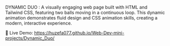DYNAMIC DUO : 
A visually engaging web page built with HTML and Tailwind CSS, featuring two balls moving in a continuous loop. This dynamic animation demonstrates fluid design and CSS animation skills, creating a modern, interactive experience.

🔗 Live Demo: https://huzefa077.github.io/Web-Dev-mini-projects/Dynamic_Duo/
